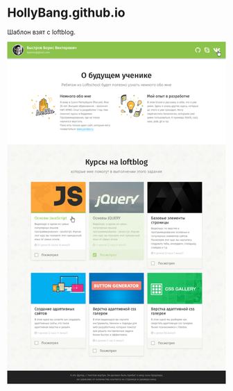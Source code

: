 # HollyBang.github.io

Шаблон взят с loftblog.

![Шаблон сайта](https://github.com/HollyBang/HollyBang.github.io/raw/master/test.png)
